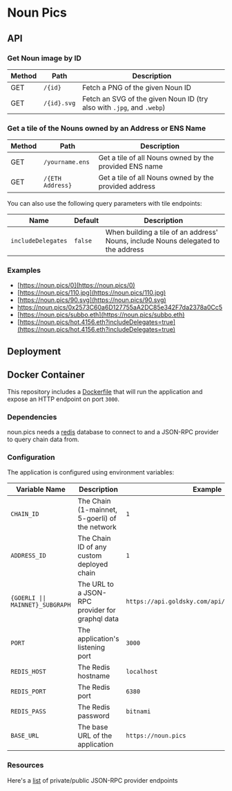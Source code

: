 # Noun Pics

## API

### Get Noun image by ID

| Method | Path        | Description                                                           |
| ------ | ----------- | --------------------------------------------------------------------- |
| GET    | `/{id}`     | Fetch a PNG of the given Noun ID                                      |
| GET    | `/{id}.svg` | Fetch an SVG of the given Noun ID (try also with `.jpg`, and `.webp`) |

### Get a tile of the Nouns owned by an Address or ENS Name

| Method | Path             | Description                                            |
| ------ | ---------------- | ------------------------------------------------------ |
| GET    | `/yourname.ens`  | Get a tile of all Nouns owned by the provided ENS name |
| GET    | `/{ETH Address}` | Get a tile of all Nouns owned by the provided address  |

You can also use the following query parameters with tile endpoints:

| Name               | Default | Description                                                                       |
| ------------------ | ------- | --------------------------------------------------------------------------------- |
| `includeDelegates` | `false` | When building a tile of an address' Nouns, include Nouns delegated to the address |

### Examples

* [https://noun.pics/0](https://noun.pics/0)
* [https://noun.pics/110.jpg](https://noun.pics/110.jpg)
* [https://noun.pics/90.svg](https://noun.pics/90.svg)
* [https://noun.pics/0x2573C60a6D127755aA2DC85e342F7da2378a0Cc5 ](https://noun.pics/0x2573C60a6D127755aA2DC85e342F7da2378a0Cc5)
* [https://noun.pics/subbo.eth](https://noun.pics/subbo.eth)
* [https://noun.pics/hot.4156.eth?includeDelegates=true](https://noun.pics/hot.4156.eth?includeDelegates=true)

## Deployment

## Docker Container

This repository includes a [Dockerfile](Dockerfile.backend) that will run the application and expose an HTTP endpoint on port `3000`.

### Dependencies

noun.pics needs a [redis](https://redis.io) database to connect to and a JSON-RPC provider to query chain data from.

### Configuration

The application is configured using environment variables:

| Variable Name                    | Description                                      | Example                                          |
| -------------------------------- | ------------------------------------------------ | ------------------------------------------------ |
| `CHAIN_ID`                       | The Chain (1-mainnet, 5-goerli) of the network   | `1`                                              |
| `ADDRESS_ID`                     | The Chain ID of any custom deployed chain        | `1`                                              |
| `{GOERLI \|\| MAINNET}_SUBGRAPH` | The URL to a JSON-RPC provider for graphql data  | `https://api.goldsky.com/api/public/project_abc` |
| `PORT`                           | The application's listening port                 | `3000`                                           |
| `REDIS_HOST`                     | The Redis hostname                               | `localhost`                                      |
| `REDIS_PORT`                     | The Redis port                                   | `6380`                                           |
| `REDIS_PASS`                     | The Redis password                               | `bitnami`                                        |
| `BASE_URL`                       | The base URL of the application                  | `https://noun.pics`                              |

### Resources

Here's a [list](https://ethereumnodes.com/) of private/public JSON-RPC provider endpoints

